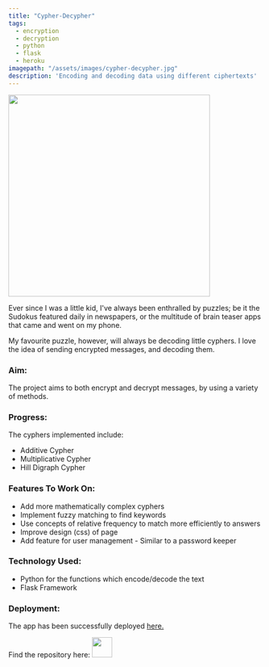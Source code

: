 ```yaml
---
title: "Cypher-Decypher"
tags:
  - encryption
  - decryption
  - python
  - flask
  - heroku
imagepath: "/assets/images/cypher-decypher.jpg"
description: 'Encoding and decoding data using different ciphertexts'
---
```

<!--image-->
<img src="{{ page.imagepath | relative_url }}" alt="" height="400" width="400">

<!--background-->
Ever since I was a little kid, I've always been enthralled by puzzles; be it the Sudokus featured daily in newspapers, or the multitude of brain teaser apps that came and went on my phone.

My favourite puzzle, however, will always be decoding little cyphers. I love the idea of sending encrypted messages, and decoding them. 

### Aim: ###
The project aims to both encrypt and decrypt messages, by using a variety of methods.

### Progress: ###
The cyphers implemented include:
<ul> 
<li> Additive Cypher </li>
<li> Multiplicative Cypher </li>
<li> Hill Digraph Cypher </li>
</ul>

### Features To Work On: ###
<ul>
<li> Add more mathematically complex cyphers </li>
<li> Implement fuzzy matching to find keywords </li>
<li> Use concepts of relative frequency to match more efficiently to answers </li>
<li> Improve design (css) of page </li>
<li> Add feature for user management - Similar to a password keeper </li>
</ul>

### Technology Used: ###
<ul>
<li> Python for the functions which encode/decode the text </li>
<li> Flask Framework </li>
</ul>


### Deployment: ###
The app has been successfully deployed <a href='https://cypher-decypher.herokuapp.com/'>here.</a>

Find the repository here: 
<a href="https://github.com/PratikshaJain37/cypher-decypher">
<img src="{{ site.url }}{{ site.baseurl }}/assets/images/github.png" height='40' width='40' alt="">
</a> 